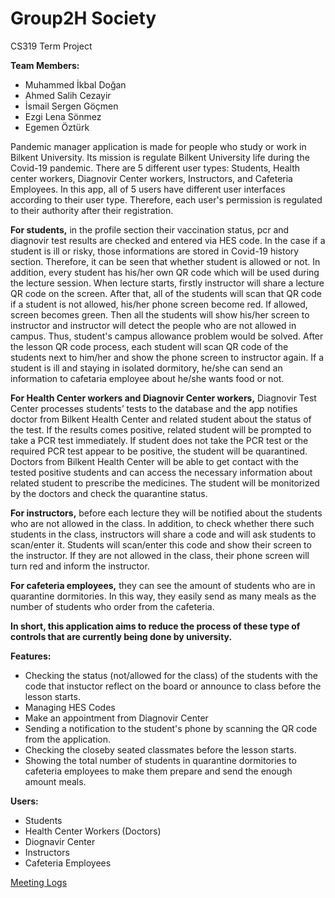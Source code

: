 # Group2H Society
 CS319 Term Project
 
**Team Members:**
-  Muhammed İkbal Doğan
-  Ahmed Salih Cezayir
-  İsmail Sergen Göçmen
-  Ezgi Lena Sönmez
-  Egemen Öztürk


Pandemic manager application is made for people who study or work in Bilkent University. Its mission is regulate Bilkent University life during the Covid-19 pandemic. There are 5 different user types: Students, Health center workers, Diagnovir Center workers, Instructors, and Cafeteria Employees.
In this app, all of 5 users have different user interfaces according to their user type. Therefore, each user's permission is regulated to their authority after their registration.

**For students,** in the profile section their vaccination status, pcr and diagnovir test results are checked and entered via HES code. In the case if a student is ill or risky, those informations are stored in Covid-19 history section. Therefore, it can be seen that whether student is allowed or not. In addition, every student has his/her own QR code which will be used during the lecture session. When lecture starts, firstly instructor will share a lecture QR code on the screen. After that, all of the students will scan that QR code if a student is not allowed, his/her phone screen become red. If allowed, screen becomes green. Then all the students will show his/her screen to instructor and instructor will detect the people who are not allowed in campus. Thus, student's campus allowance problem would be solved. After the lesson QR code process, each student will scan  QR code of the students next to him/her and show the phone screen to instructor again. If a student is ill and staying in isolated dormitory, he/she can send an information to cafetaria employee about he/she wants food or not.

**For Health Center workers and Diagnovir Center workers,** Diagnovir Test Center processes students’ tests to the database and the app notifies doctor from Bilkent Health Center and related student about the status of the test. If the results comes positive, related student will be prompted to take a PCR test immediately. If student does not take the PCR test or the required PCR test appear to be positive, the student will be quarantined. 
Doctors from Bilkent Health Center will be able to get contact with the tested positive students and can access the necessary information about related student to prescribe the medicines. The student will be monitorized by the doctors and check the quarantine status. 

**For instructors,** before each lecture they will be notified about the students who are not allowed in the class. In addition, to check whether there such students in the class, instructors will share a code and will ask students to scan/enter it. Students will scan/enter this code and show their screen to the instructor. If they are not allowed in the class, their phone screen will turn red and inform the instructor. 

**For cafeteria employees,** they can see the amount of students who are in quarantine dormitories. In this way, they easily send as many meals as the number of students who order from the cafeteria. 

**In short, this application aims to reduce the process of these type of controls that are currently being done by university.**

**Features:**
-  Checking the status (not/allowed for the class) of the students with the code that instuctor reflect on the board or announce to class before the lesson starts.
-  Managing HES Codes
-  Make an appointment from Diagnovir Center
-  Sending a notification to the student's phone by scanning the QR code from the application.
-  Checking the closeby seated classmates before the lesson starts.
-  Showing the total number of students in quarantine dormitories to cafeteria employees to make them prepare and send the enough amount meals.

**Users:**
-  Students
-  Health Center Workers (Doctors)
-  Diognavir Center
-  Instructors
-  Cafeteria Employees

[Meeting Logs](grouplog.md)
